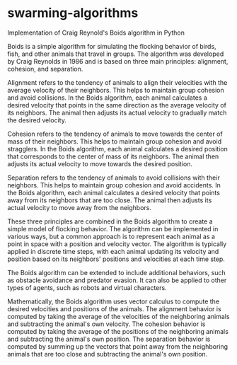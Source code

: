 # swarming-algorithms
Implementation of Craig Reynold's Boids algorithm in Python


Boids is a simple algorithm for simulating the flocking behavior of birds, fish, and other animals that travel in groups. The algorithm was developed by Craig Reynolds in 1986 and is based on three main principles: alignment, cohesion, and separation.

Alignment refers to the tendency of animals to align their velocities with the average velocity of their neighbors. This helps to maintain group cohesion and avoid collisions. In the Boids algorithm, each animal calculates a desired velocity that points in the same direction as the average velocity of its neighbors. The animal then adjusts its actual velocity to gradually match the desired velocity.

Cohesion refers to the tendency of animals to move towards the center of mass of their neighbors. This helps to maintain group cohesion and avoid stragglers. In the Boids algorithm, each animal calculates a desired position that corresponds to the center of mass of its neighbors. The animal then adjusts its actual velocity to move towards the desired position.

Separation refers to the tendency of animals to avoid collisions with their neighbors. This helps to maintain group cohesion and avoid accidents. In the Boids algorithm, each animal calculates a desired velocity that points away from its neighbors that are too close. The animal then adjusts its actual velocity to move away from the neighbors.

These three principles are combined in the Boids algorithm to create a simple model of flocking behavior. The algorithm can be implemented in various ways, but a common approach is to represent each animal as a point in space with a position and velocity vector. The algorithm is typically applied in discrete time steps, with each animal updating its velocity and position based on its neighbors' positions and velocities at each time step.

The Boids algorithm can be extended to include additional behaviors, such as obstacle avoidance and predator evasion. It can also be applied to other types of agents, such as robots and virtual characters.

Mathematically, the Boids algorithm uses vector calculus to compute the desired velocities and positions of the animals. The alignment behavior is computed by taking the average of the velocities of the neighboring animals and subtracting the animal's own velocity. The cohesion behavior is computed by taking the average of the positions of the neighboring animals and subtracting the animal's own position. The separation behavior is computed by summing up the vectors that point away from the neighboring animals that are too close and subtracting the animal's own position.
